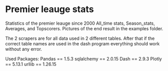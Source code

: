 # Premier leauge stats
Statistics of the premier leauge since 2000
All_time stats, Season_stats, Averages, and Topscorers.
Pictures of the end result in the examples folder.

The 2 scrapers are for all data used in 2 different tables.
After that if the correct table names are used in the dash program everything should work without any error.



Used Packages:
Pandas == 1.5.3
sqlalchemy == 2.0.15
Dash == 2.9.3
Plotly == 5.13.1
urllib == 1.26.15
